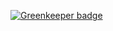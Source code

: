 

[![Greenkeeper badge](https://badges.greenkeeper.io/maxrimue/apparillo.svg?token=b82f0b285eadd348ecfc929ef43325ba7a8ff406803a843840db3f03eb5da6fe&ts=1507212509171)](https://greenkeeper.io/)